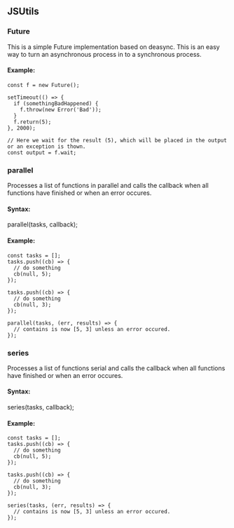 ## JSUtils

### Future
This is a simple Future implementation based on deasync. This is an easy way
to turn an asynchronous process in to a synchronous process.

#### Example:
```
const f = new Future();

setTimeout(() => {
  if (somethingBadHappened) {
    f.throw(new Error('Bad'));
  }
  f.return(5);
}, 2000);

// Here we wait for the result (5), which will be placed in the output or an exception is thown.
const output = f.wait;
```

### parallel
Processes a list of functions in parallel and calls the callback when all functions
have finished or when an error occures.

#### Syntax:
parallel(tasks, callback);

#### Example:
```
const tasks = [];
tasks.push((cb) => {
  // do something
  cb(null, 5);
});

tasks.push((cb) => {
  // do something
  cb(null, 3);
});

parallel(tasks, (err, results) => {
  // contains is now [5, 3] unless an error occured.
});
```

### series
Processes a list of functions serial and calls the callback when all functions
have finished or when an error occures.

#### Syntax:
series(tasks, callback);

#### Example:
```
const tasks = [];
tasks.push((cb) => {
  // do something
  cb(null, 5);
});

tasks.push((cb) => {
  // do something
  cb(null, 3);
});

series(tasks, (err, results) => {
  // contains is now [5, 3] unless an error occured.
});
```
